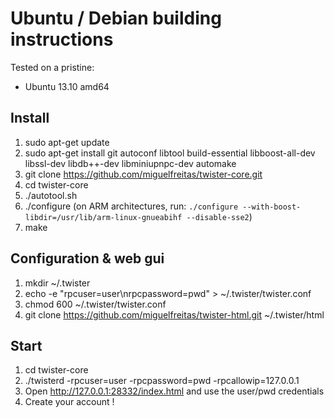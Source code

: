 # Ubuntu / Debian building instructions

Tested on a pristine:
 - Ubuntu 13.10 amd64

## Install

1. sudo apt-get update
1. sudo apt-get install git autoconf libtool build-essential libboost-all-dev libssl-dev libdb++-dev libminiupnpc-dev automake
1. git clone https://github.com/miguelfreitas/twister-core.git
1. cd twister-core
1. ./autotool.sh
1. ./configure (on ARM architectures, run: `./configure --with-boost-libdir=/usr/lib/arm-linux-gnueabihf --disable-sse2`)
1. make

## Configuration & web gui

1. mkdir ~/.twister
1. echo -e "rpcuser=user\nrpcpassword=pwd" > ~/.twister/twister.conf
1. chmod 600 ~/.twister/twister.conf
1. git clone https://github.com/miguelfreitas/twister-html.git ~/.twister/html

## Start

1. cd twister-core
1. ./twisterd -rpcuser=user -rpcpassword=pwd -rpcallowip=127.0.0.1
1. Open http://127.0.0.1:28332/index.html and use the user/pwd credentials
1. Create your account !
